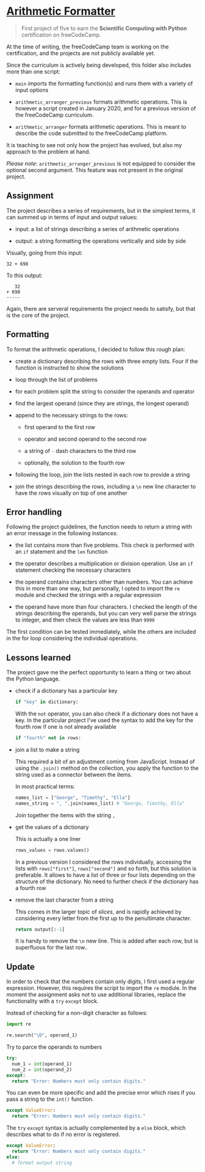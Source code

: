 # [Arithmetic Formatter](https://repl.it/@borntofrappe/fcc-arithmetic-arranger)

> First project of five to earn the **Scientific Computing with Python** certification on freeCodeCamp.

At the time of writing, the freeCodeCamp team is working on the certification, and the projects are not publicly available yet.

Since the curriculum is actively being developed, this folder also includes more than one script:

- `main` imports the formatting function(s) and runs them with a variety of input options

- `arithmetic_arranger_previous` formats arithmetic operations. This is however a script created in January 2020, and for a previous version of the freeCodeCamp curriculum.

- `arithmetic_arranger` formats arithmetic operations. This is meant to describe the code submitted to the freeCodeCamp platform.

It is teaching to see not only how the project has evolved, but also my approach to the problem at hand.

_Please note_: `arithmetic_arranger_previous` is not equipped to consider the optional second argument. This feature was not present in the original project.

## Assignment

The project describes a series of requirements, but in the simplest terms, it can summed up in terms of input and output values:

- input: a list of strings describing a series of arithmetic operations

- output: a string formatting the operations vertically and side by side

Visually, going from this input:

```code
32 + 698
```

To this output:

```code
   32
+ 698
-----
```

Again, there are serveral requirements the project needs to satisfy, but that is the core of the project.

## Formatting

To format the arithmetic operations, I decided to follow this rough plan:

- create a dictionary describing the rows with three empty lists. Four if the function is instructed to show the solutions

- loop through the list of problems

- for each problem split the string to consider the operands and operator

- find the largest operand (since they are strings, the longest operand)

- append to the necessary strings to the rows:

  - first operand to the first row

  - operator and second operand to the second row

  - a string of `-` dash characters to the third row

  - optionally, the solution to the fourth row

- following the loop, join the lists nested in each row to provide a string

- join the strings describing the rows, including a `\n` new line character to have the rows visually on top of one another

## Error handling

Following the project guidelines, the function needs to return a string with an error message in the following instances:

- the list contains more than five problems. This check is performed with an `if` statement and the `len` function

- the operator describes a multiplication or division operation. Use an `if` statement checking the necessary characters

- the operand contains characters other than numbers. You can achieve this in more than one way, but personally, I opted to import the `re` module and checked the strings with a regular expression

- the operand have more than four characters. I checked the length of the strings describing the operands, but you can very well parse the strings to integer, and then check the values are less than `9999`

The first condition can be tested immediately, while the others are included in the for loop considering the individual operations.

## Lessons learned

The project gave me the perfect opportunity to learn a thing or two about the Python language.

- check if a dictionary has a particular key

  ```py
  if "key" in dictionary:
  ```

  With the `not` operator, you can also check if a dictionary does not have a key. In the particular project I've used the syntax to add the key for the fourth row if one is not already available

  ```py
  if "fourth" not in rows:
  ```

- join a list to make a string

  This required a bit of an adjustment coming from JavaScript. Instead of using the `.join()` method on the collection, you apply the function to the string used as a connector between the items.

  In most practical terms:

  ```py
  names_list = ["George", "Timothy", "Ella"]
  names_string = ", ".join(names_list) # "George, Timothy, Ella"
  ```

  Join together the items with the string `,`

- get the values of a dictionary

  This is actually a one liner

  ```py
  rows_values = rows.values()
  ```

  In a previous version I considered the rows individually, accessing the lists with `rows["first"]`, `rows["second"]` and so forth, but this solution is preferable. It allows to have a list of three or four lists depending on the structure of the dictionary. No need to further check if the dictionary has a fourth row

- remove the last character from a string

  This comes in the larger topic of _slices_, and is rapidly achieved by considering every letter from the first up to the penultimate character.

  ```py
  return output[:-1]
  ```

  It is handy to remove the `\n` new line. This is added after each row, but is superfluous for the last row..

## Update

In order to check that the numbers contain only digits, I first used a regular expression. However, this requires the script to import the `re` module. In the moment the assignment asks not to use additional libraries, replace the functionality with a `try` `except` block.

Instead of checking for a non-digit character as follows:

```py
import re

re.search("\D", operand_1)
```

Try to parce the operands to numbers

```py
try:
  num_1 = int(operand_1)
  num_2 = int(operand_2)
except:
  return "Error: Numbers must only contain digits."
```

You can even be more specific and add the precise error which rises if you pass a string to the `int()` function.

```py
except ValueError:
  return "Error: Numbers must only contain digits."
```

The `try` `except` syntax is actually complemented by a `else` block, which describes what to do if no error is registered.

```py
except ValueError:
  return "Error: Numbers must only contain digits."
else:
  # format output string
```
